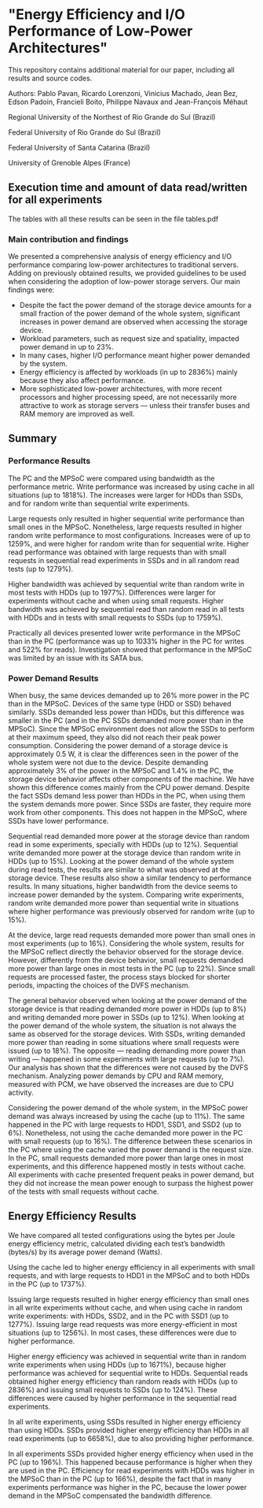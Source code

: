 # "Energy Efficiency and I/O Performance of Low-Power Architectures"

This repository contains additional material for our paper, including all results and source codes.

Authors: Pablo Pavan, Ricardo Lorenzoni, Vinicius Machado, Jean Bez, Edson Padoin, Francieli Boito, Philippe Navaux and Jean-François Méhaut

Regional University of the Northest of Rio Grande do Sul (Brazil)

Federal University of Rio Grande do Sul (Brazil)

Federal University of Santa Catarina (Brazil)

University of Grenoble Alpes (France)

## Execution time and amount of data read/written for all experiments

The tables with all these results can be seen in the file tables.pdf

### Main contribution and findings

We presented a comprehensive analysis of energy efficiency and I/O performance comparing low-power architectures to traditional servers. Adding
on previously obtained results, we provided guidelines to be used when considering the adoption of low-power storage
servers. Our main findings were:

- Despite the fact the power demand of the storage device amounts for a small fraction of the power demand of the whole system, significant increases in power demand are observed when accessing the storage device.
- Workload parameters, such as request size and spatiality, impacted power demand in up to 23%.
- In many cases, higher I/O performance meant higher power demanded by the system.
- Energy efficiency is affected by workloads (in up to 2836%) mainly because they also affect performance.
- More sophisticated low-power architectures, with more recent processors and higher processing speed, are not necessarily more attractive to work as storage servers — unless their transfer buses and RAM memory are improved as well.

## Summary

### Performance Results

The PC and the MPSoC were compared using bandwidth as the performance metric. Write performance was increased by using cache in all situations (up to 1818%). The increases were larger for HDDs than SSDs, and for random write than sequential write experiments. 

Large requests only resulted in higher sequential write performance than small ones in the MPSoC. Nonetheless, large requests resulted in
higher random write performance to most configurations. Increases were of up to 1259%, and were higher for random write than for sequential write. 
Higher read performance was obtained
with large requests than with small requests in sequential read experiments in SSDs and in all random read tests (up to 1279%). 

Higher bandwidth was achieved by sequential write than random write in most tests with
HDDs (up to 1977%). Differences were larger for experiments without cache and when using small requests. Higher bandwidth was achieved by sequential read than random read in all tests with HDDs
and in tests with small requests to SSDs (up to 1759%). 

Practically all devices presented lower write performance in the MPSoC than in the PC (performance was up to 1033% higher in the PC for writes and 522% for reads). Investigation showed that performance in the MPSoC was limited by an issue with its SATA bus.

### Power Demand Results

When busy, the same devices demanded up to 26% more power in the PC than in the MPSoC. Devices of the same type (HDD or SSD) behaved similarly. SSDs demanded less power than
HDDs, but this difference was smaller in the PC (and in the PC SSDs demanded more power than in
the MPSoC). Since the MPSoC environment does not allow the SSDs to perform at their maximum
speed, they also did not reach their peak power consumption.
Considering the power demand of a storage device is approximately 0.5 W, it is clear the
differences seen in the power of the whole system were not due to the device. Despite demanding approximately 3% of the power in the MPSoC and 1.4% in the PC, the storage
device behavior affects other components of the machine. We have shown this difference comes mainly from the CPU power demand.
Despite the fact SSDs demand less power than HDDs in the PC, when
using them the system demands more power. Since SSDs are faster,
they require more work from other components. This does not happen in the MPSoC, where SSDs
have lower performance.

Sequential read demanded more power at the storage device than random read in some
experiments, specially with HDDs (up to 12%). Sequential write demanded more
power at the storage device than random write in HDDs (up to 15%). Looking at the power demand of the whole system during read tests, the results are similar
to what was observed at the storage device. These results also show a similar tendency to performance results. In many situations, higher bandwidth from the device seems to increase power
demanded by the system.
Comparing write experiments, random write demanded more power than sequential write in
situations where higher performance was previously observed for random write (up to 15%).

At the device, large read requests demanded more power than small ones in most experiments (up to 16%). Considering the whole system, results for the MPSoC reflect directly the behavior observed
for the storage device. However, differently from the device behavior, small requests demanded more power than
large ones in most tests in the PC (up to 22%). Since small requests are processed faster, the process stays blocked for
shorter periods, impacting the choices of the DVFS mechanism.

The general behavior observed when looking at the power demand of the storage device is
that reading demanded more power in HDDs (up to 8%) and writing demanded more power
in SSDs (up to 12%). When looking at the power demand of the whole system, the situation is
not always the same as observed for the storage devices. With SSDs, writing demanded more power than reading in some situations where small
requests were issued (up to 18%). The opposite — reading demanding more power than writing — happened
in some experiments with large requests (up to 7%). Our analysis has shown that the differences were not caused by the DVFS mechanism. Analyzing power demands by CPU and
RAM memory, measured with PCM, we have observed the increases are due to CPU activity.

Considering the power demand of the whole system, in the MPSoC power demand was always
increased by using the cache (up to 11%). The same happened in the PC with large requests to
HDD1, SSD1, and SSD2 (up to 6%). Nonetheless, not using the cache demanded more power in the PC with small requests (up to 16%). The difference between these scenarios in the PC where using the cache varied the power
demand is the request size. In the PC, small requests
demanded more power than large ones in most experiments, and this difference happened mostly
in tests without cache. All
experiments with cache presented frequent peaks in power demand, but they did not increase the
mean power enough to surpass the highest power of the tests with small requests without cache.

## Energy Efficiency Results

We have compared all tested configurations using the bytes per Joule energy efficiency metric, calculated dividing each test’s
bandwidth (bytes/s) by its average power demand (Watts). 

Using the cache
led to higher energy efficiency in all experiments with small requests, and with large requests
to HDD1 in the MPSoC and to both HDDs in the PC (up to 1737%). 

Issuing large requests resulted in higher energy efficiency than small ones in all write
experiments without cache, and when using cache in random write experiments: with HDDs, SSD2, and in
the PC with SSD1 (up to 1277%). Issuing large read
requests was more energy-efficient in most situations (up to 1256%). In most cases, these differences were due to higher performance.

Higher energy efficiency was achieved in sequential write than in random write experiments
when using HDDs (up to 1671%), because higher performance was achieved for sequential write to HDDs. Sequential reads obtained higher energy efficiency than random reads with HDDs (up to
2836%) and issuing small requests to SSDs (up to 124%). These differences were caused by higher
performance in the sequential read experiments.

In all write experiments, using SSDs resulted in higher energy efficiency than using HDDs. SSDs provided higher energy efficiency than HDDs in all read experiments (up to 6658%), due to also providing higher performance.

In all experiments SSDs provided higher energy efficiency when used in the PC (up to
196%). This happened because performance is higher when they are used in the PC. Efficiency for read
experiments with HDDs was higher in the MPSoC than in the PC (up to 166%), despite the fact
that in many experiments performance was higher in the PC, because the lower power demand in
the MPSoC compensated the bandwidth difference. 






